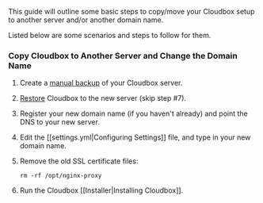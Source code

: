 This guide will outline some basic steps to copy/move your Cloudbox setup to another server and/or another domain name. 

Listed below are some scenarios and steps to follow for them. 


### Copy Cloudbox to Another Server and Change the Domain Name

1. Create a [manual backup](Backup-and-Restore#manual-backup) of your Cloudbox server. 

1. [Restore](Backup-and-Restore#restore) Cloudbox to the new server (skip step #7). 

1. Register your new domain name (if you haven't already) and point the DNS to your new server. 

1. Edit the [[settings.yml|Configuring Settings]] file, and type in your new domain name. 

1. Remove the old SSL certificate files: 
   
   ```
   rm -rf /opt/nginx-proxy
   ```
1. Run the Cloudbox [[Installer|Installing Cloudbox]].
